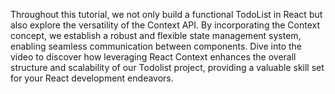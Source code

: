 Throughout this tutorial, we not only build a functional TodoList in React but also explore the versatility of the Context API. By incorporating the Context concept, we establish a robust and flexible state management system, enabling seamless communication between components. Dive into the video to discover how leveraging React Context enhances the overall structure and scalability of our Todolist project, providing a valuable skill set for your React development endeavors.
 
 
